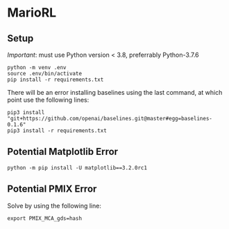 # MarioRL

## Setup
*Important*: must use Python version < 3.8, preferrably Python-3.7.6
```
python -m venv .env
source .env/bin/activate
pip install -r requirements.txt
```
There will be an error installing baselines using the last command, at which point use the following lines:
```
pip3 install "git+https://github.com/openai/baselines.git@master#egg=baselines-0.1.6"
pip3 install -r requirements.txt
```
## Potential Matplotlib Error
```
python -m pip install -U matplotlib==3.2.0rc1
```
## Potential PMIX Error
Solve by using the following line:
```
export PMIX_MCA_gds=hash
```